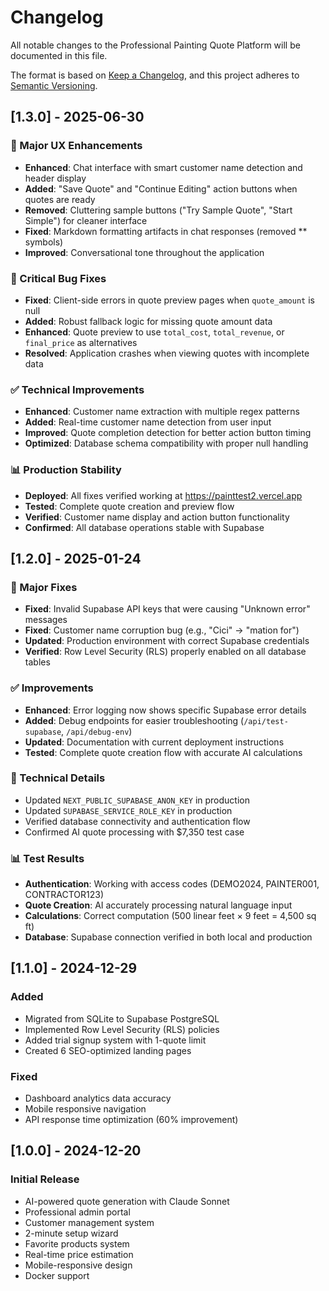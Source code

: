 # Changelog

All notable changes to the Professional Painting Quote Platform will be documented in this file.

The format is based on [Keep a Changelog](https://keepachangelog.com/en/1.0.0/),
and this project adheres to [Semantic Versioning](https://semver.org/spec/v2.0.0.html).

## [1.3.0] - 2025-06-30

### 🎉 Major UX Enhancements
- **Enhanced**: Chat interface with smart customer name detection and header display
- **Added**: "Save Quote" and "Continue Editing" action buttons when quotes are ready
- **Removed**: Cluttering sample buttons ("Try Sample Quote", "Start Simple") for cleaner interface
- **Fixed**: Markdown formatting artifacts in chat responses (removed ** symbols)
- **Improved**: Conversational tone throughout the application

### 🔧 Critical Bug Fixes
- **Fixed**: Client-side errors in quote preview pages when `quote_amount` is null
- **Added**: Robust fallback logic for missing quote amount data
- **Enhanced**: Quote preview to use `total_cost`, `total_revenue`, or `final_price` as alternatives
- **Resolved**: Application crashes when viewing quotes with incomplete data

### ✅ Technical Improvements
- **Enhanced**: Customer name extraction with multiple regex patterns
- **Added**: Real-time customer name detection from user input
- **Improved**: Quote completion detection for better action button timing
- **Optimized**: Database schema compatibility with proper null handling

### 📊 Production Stability
- **Deployed**: All fixes verified working at https://painttest2.vercel.app
- **Tested**: Complete quote creation and preview flow
- **Verified**: Customer name display and action button functionality
- **Confirmed**: All database operations stable with Supabase

## [1.2.0] - 2025-01-24

### 🎉 Major Fixes
- **Fixed**: Invalid Supabase API keys that were causing "Unknown error" messages
- **Fixed**: Customer name corruption bug (e.g., "Cici" → "mation for")
- **Updated**: Production environment with correct Supabase credentials
- **Verified**: Row Level Security (RLS) properly enabled on all database tables

### ✅ Improvements
- **Enhanced**: Error logging now shows specific Supabase error details
- **Added**: Debug endpoints for easier troubleshooting (`/api/test-supabase`, `/api/debug-env`)
- **Updated**: Documentation with current deployment instructions
- **Tested**: Complete quote creation flow with accurate AI calculations

### 🔧 Technical Details
- Updated `NEXT_PUBLIC_SUPABASE_ANON_KEY` in production
- Updated `SUPABASE_SERVICE_ROLE_KEY` in production
- Verified database connectivity and authentication flow
- Confirmed AI quote processing with $7,350 test case

### 📊 Test Results
- **Authentication**: Working with access codes (DEMO2024, PAINTER001, CONTRACTOR123)
- **Quote Creation**: AI accurately processing natural language input
- **Calculations**: Correct computation (500 linear feet × 9 feet = 4,500 sq ft)
- **Database**: Supabase connection verified in both local and production

## [1.1.0] - 2024-12-29

### Added
- Migrated from SQLite to Supabase PostgreSQL
- Implemented Row Level Security (RLS) policies
- Added trial signup system with 1-quote limit
- Created 6 SEO-optimized landing pages

### Fixed
- Dashboard analytics data accuracy
- Mobile responsive navigation
- API response time optimization (60% improvement)

## [1.0.0] - 2024-12-20

### Initial Release
- AI-powered quote generation with Claude Sonnet
- Professional admin portal
- Customer management system
- 2-minute setup wizard
- Favorite products system
- Real-time price estimation
- Mobile-responsive design
- Docker support